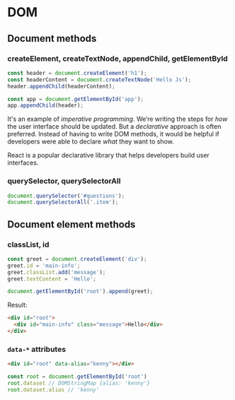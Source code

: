 # DOM

## Document methods

### createElement, createTextNode, appendChild, getElementById

```js
const header = document.createElement('h1');
const headerContent = document.createTextNode('Hello Js');
header.appendChild(headerContent);

const app = document.getElementById('app');
app.appendChild(header);
```

It's an example of *imperative programming*. We’re writing the steps for *how* the user interface should be updated. 
But a *declarative* approach is often preferred. Instead of having to write DOM methods, 
it would be helpful if developers were able to declare *what* they want to show.

React is a popular declarative library that helps developers build user interfaces.

### querySelector, querySelectorAll

```js
document.querySelector('#questions');
document.querySelectorAll('.item');
```

## Document element methods

### classList, id

```js
const greet = document.createElement('div');
greet.id = 'main-info';
greet.classList.add('message');
greet.textContent = 'Hello';

document.getElementById('root').append(greet);
```

Result:

```html
<div id="root">
  <div id="main-info" class="message">Hello</div>
</div>
```

### `data-*` attributes

```html
<div id="root" data-alias="kenny"></div>
```
```js
const root = document.getElementById('root')
root.dataset // DOMStringMap {alias: 'kenny'}
root.dataset.alias // 'kenny'
```
